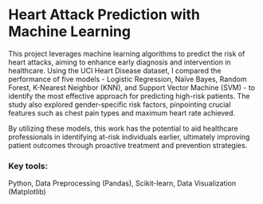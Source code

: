 # Heart Attack Prediction with Machine Learning

This project leverages machine learning algorithms to predict the risk of heart attacks, aiming to enhance early diagnosis and intervention in healthcare. Using the UCI Heart Disease dataset, I compared the performance of five models - Logistic Regression, Naïve Bayes, Random Forest, K-Nearest Neighbor (KNN), and Support Vector Machine (SVM) - to identify the most effective approach for predicting high-risk patients. The study also explored gender-specific risk factors, pinpointing crucial features such as chest pain types and maximum heart rate achieved.

By utilizing these models, this work has the potential to aid healthcare professionals in identifying at-risk individuals earlier, ultimately improving patient outcomes through proactive treatment and prevention strategies.

### Key tools: 
Python, Data Preprocessing (Pandas), Scikit-learn, Data Visualization (Matplotlib)
